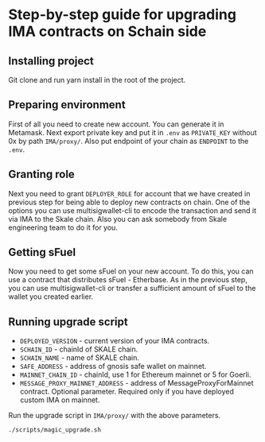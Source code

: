 # Step-by-step guide for upgrading IMA contracts on Schain side

## Installing project
Git clone and run yarn install in the root of the project.
## Preparing environment
First of all you need to create new account. You can generate it in Metamask. Next export private key and put it in `.env` as `PRIVATE_KEY` without 0x by path `IMA/proxy/`. Also put endpoint of your chain as `ENDPOINT` to the `.env`.
## Granting role
Next you need to grant `DEPLOYER_ROLE` for account that we have created in previous step for being able to deploy new contracts on chain. One of the options you can use multisigwallet-cli to encode the transaction and send it via IMA to the Skale chain. Also you can ask somebody from Skale engineering team to do it for you.
## Getting sFuel
Now you need to get some sFuel on your new account. To do this, you can use a contract that distributes sFuel - Etherbase. As in the previous step, you can use multisigwallet-cli or transfer a sufficient amount of sFuel to the wallet you created earlier.
## Running upgrade script
* `DEPLOYED_VERSION` - current version of your IMA contracts.
* `SCHAIN_ID` - chainId of SKALE chain.
* `SCHAIN_NAME` - name of SKALE chain.
* `SAFE_ADDRESS` - address of gnosis safe wallet on mainnet.
* `MAINNET_CHAIN_ID` - chainId, use 1 for Ethereum mainnet or 5 for Goerli.
* `MESSAGE_PROXY_MAINNET_ADDRESS` - address of MessageProxyForMainnet contract. Optional parameter. Required only if you have deployed custom IMA on mainnet.  

Run the upgrade script in `IMA/proxy/` with the above parameters.
```bash
./scripts/magic_upgrade.sh
```
